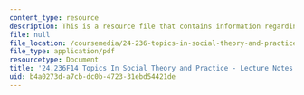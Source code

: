 ```yaml
---
content_type: resource
description: This is a resource file that contains information regarding session 8.
file: null
file_location: /coursemedia/24-236-topics-in-social-theory-and-practice-race-and-racism-fall-2014/b4a0273da7cbdc0b472331ebd54421de_MIT24_236F14_Sess8.pdf
file_type: application/pdf
resourcetype: Document
title: '24.236F14 Topics In Social Theory and Practice - Lecture Notes: Social Construction'
uid: b4a0273d-a7cb-dc0b-4723-31ebd54421de
---
```

